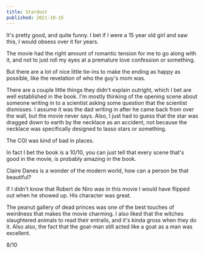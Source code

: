 ```yaml
---
title: Stardust
published: 2021-10-15
---
```


It's pretty good, and quite funny. I bet if I were a 15 year old girl and saw this, I would obsess over it for years.

The movie had the right amount of romantic tension for me to go along with it, and not to just roll my eyes at a premature love confession or something.

But there are a lot of nice little tie-ins to make the ending as happy as possible, like the revelation of who the guy's mom was.

There are a couple little things they didn't explain outright, which I bet are well established in the book. I'm mostly thinking of the opening scene about someone writing in to a scientist asking some question that the scientist dismisses. I assume it was the dad writing in after he came back from over the wall, but the movie never says. Also, I just had to guess that the star was dragged down to earth by the necklace as an accident, not because the necklace was specifically designed to lasso stars or something.

The CGI was kind of bad in places.

In fact I bet the book is a 10/10, you can just tell that every scene that's good in the movie, is probably amazing in the book.

Claire Danes is a wonder of the modern world, how can a person be that beautiful?

If I didn't know that Robert de Niro was in this movie I would have flipped out when he showed up. His character was great.

The peanut gallery of dead princes was one of the best touches of weirdness that makes the movie charming. I also liked that the witches slaughtered animals to read their entrails, and it's kinda gross when they do it. Also also, the fact that the goat-man still acted like a goat as a man was excellent.

8/10
